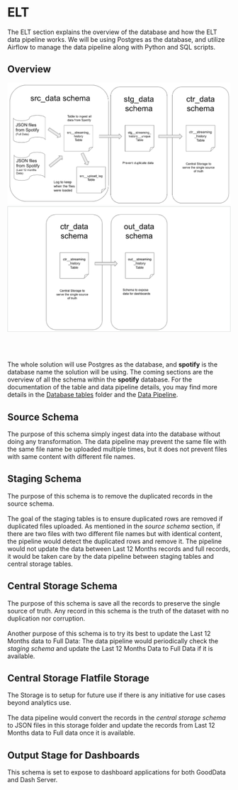# ELT
The ELT section explains the overview of the database and how the ELT data pipeline works. We will be using Postgres as the database, and utilize Airflow to manage the data pipeline along with Python and SQL scripts.


## Overview
<img src=elt_step1.png>
<img src=elt_step2.png>

<br><br>


The whole solution will use Postgres as the database, and <b>spotify</b> is the database name the solution will be using. The coming sections are the overview of all the schema within the <b>spotify</b> database. For the documentation of the table and data pipeline details, you may find more details in the [Database tables](/Database_Tables) folder and the [Data Pipeline](/Pipeline).

## Source Schema
The purpose of this schema simply ingest data into the database without doing any transformation. The data pipeline may prevent the same file with the same file name be uploaded multiple times, but it does not prevent files with same content with different file names.

## Staging Schema
The purpose of this schema is to remove the duplicated records in the source schema.
<br><br>
The goal of the staging tables is to ensure duplicated rows are removed if duplicated files uploaded. As mentioned in the <i>source schema</i> section, if there are two files with two different file names but with identical content, the pipeline would detect the duplicated rows and remove it. The pipeline would not update the data between Last 12 Months records and full records, it would be taken care by the data pipeline between staging tables and central storage tables.

## Central Storage Schema
The purpose of this schema is save all the records to preserve the single source of truth. Any record in this schema is the truth of the dataset with no duplication nor corruption.
<br><br>
Another purpose of this schema is to try its best to update the Last 12 Months data to Full Data: The data pipeline would periodically check the <i>staging schema</i> and update the Last 12 Months Data to Full Data if it is available.

## Central Storage Flatfile Storage
The Storage is to setup for future use if there is any initiative for use cases beyond analytics use.
<br><br>
The data pipeline would convert the records in the <i>central storage schema</i> to JSON files in this storage folder and update the records from Last 12 Months data to Full data once it is available.

## Output Stage for Dashboards
This schema is set to expose to dashboard applications for both GoodData and Dash Server.
